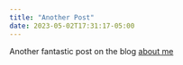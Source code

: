 ```yaml
---
title: "Another Post"
date: 2023-05-02T17:31:17-05:00
---
```


Another fantastic post on the blog [about me](/about)

